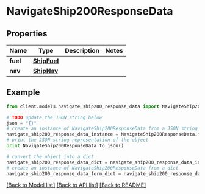 # NavigateShip200ResponseData


## Properties

Name | Type | Description | Notes
------------ | ------------- | ------------- | -------------
**fuel** | [**ShipFuel**](ShipFuel.md) |  | 
**nav** | [**ShipNav**](ShipNav.md) |  | 

## Example

```python
from client.models.navigate_ship200_response_data import NavigateShip200ResponseData

# TODO update the JSON string below
json = "{}"
# create an instance of NavigateShip200ResponseData from a JSON string
navigate_ship200_response_data_instance = NavigateShip200ResponseData.from_json(json)
# print the JSON string representation of the object
print NavigateShip200ResponseData.to_json()

# convert the object into a dict
navigate_ship200_response_data_dict = navigate_ship200_response_data_instance.to_dict()
# create an instance of NavigateShip200ResponseData from a dict
navigate_ship200_response_data_form_dict = navigate_ship200_response_data.from_dict(navigate_ship200_response_data_dict)
```
[[Back to Model list]](../README.md#documentation-for-models) [[Back to API list]](../README.md#documentation-for-api-endpoints) [[Back to README]](../README.md)


